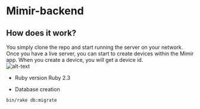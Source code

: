 # Mimir-backend

## How does it work?
You simply clone the repo and start running the server on your network.<br/>
Once you have a live server, you can start to create devices within the Mimir app. When you create a device, you will get a device id.<br/>
![alt-text](https://i.imgur.com/qeHREwu.jpg)
* Ruby version
Ruby 2.3

* Database creation
```
bin/rake db:migrate
```
